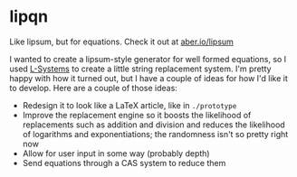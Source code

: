 # lipqn
Like lipsum, but for equations. Check it out at [aber.io/lipsum](http://aber.io/lipqn/)

I wanted to create a lipsum-style generator for well formed equations, so I used [L-Systems](https://en.wikipedia.org/wiki/L-system) to create a little string replacement system. I'm pretty happy with how it turned out, but I have a couple of ideas for how I'd like it to develop. Here are a couple of those ideas:
- Redesign it to look like a LaTeX article, like in `./prototype`
- Improve the replacement engine so it boosts the likelihood of replacements such as addition and division and reduces the likelihood of logarithms and exponentiations; the randomness isn't so pretty right now
- Allow for user input in some way (probably depth)
- Send equations through a CAS system to reduce them
